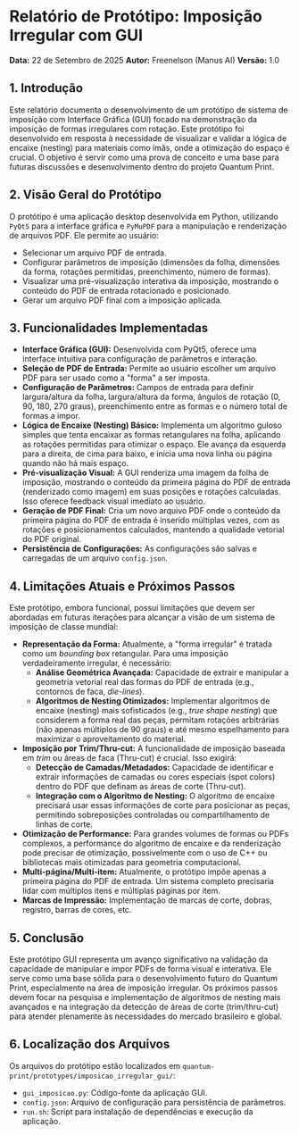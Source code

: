 # Relatório de Protótipo: Imposição Irregular com GUI

**Data:** 22 de Setembro de 2025
**Autor:** Freenelson (Manus AI)
**Versão:** 1.0

## 1. Introdução

Este relatório documenta o desenvolvimento de um protótipo de sistema de imposição com Interface Gráfica (GUI) focado na demonstração da imposição de formas irregulares com rotação. Este protótipo foi desenvolvido em resposta à necessidade de visualizar e validar a lógica de encaixe (nesting) para materiais como ímãs, onde a otimização do espaço é crucial. O objetivo é servir como uma prova de conceito e uma base para futuras discussões e desenvolvimento dentro do projeto Quantum Print.

## 2. Visão Geral do Protótipo

O protótipo é uma aplicação desktop desenvolvida em Python, utilizando `PyQt5` para a interface gráfica e `PyMuPDF` para a manipulação e renderização de arquivos PDF. Ele permite ao usuário:

*   Selecionar um arquivo PDF de entrada.
*   Configurar parâmetros de imposição (dimensões da folha, dimensões da forma, rotações permitidas, preenchimento, número de formas).
*   Visualizar uma pré-visualização interativa da imposição, mostrando o conteúdo do PDF de entrada rotacionado e posicionado.
*   Gerar um arquivo PDF final com a imposição aplicada.

## 3. Funcionalidades Implementadas

*   **Interface Gráfica (GUI):** Desenvolvida com PyQt5, oferece uma interface intuitiva para configuração de parâmetros e interação.
*   **Seleção de PDF de Entrada:** Permite ao usuário escolher um arquivo PDF para ser usado como a "forma" a ser imposta.
*   **Configuração de Parâmetros:** Campos de entrada para definir largura/altura da folha, largura/altura da forma, ângulos de rotação (0, 90, 180, 270 graus), preenchimento entre as formas e o número total de formas a impor.
*   **Lógica de Encaixe (Nesting) Básico:** Implementa um algoritmo guloso simples que tenta encaixar as formas retangulares na folha, aplicando as rotações permitidas para otimizar o espaço. Ele avança da esquerda para a direita, de cima para baixo, e inicia uma nova linha ou página quando não há mais espaço.
*   **Pré-visualização Visual:** A GUI renderiza uma imagem da folha de imposição, mostrando o conteúdo da primeira página do PDF de entrada (renderizado como imagem) em suas posições e rotações calculadas. Isso oferece feedback visual imediato ao usuário.
*   **Geração de PDF Final:** Cria um novo arquivo PDF onde o conteúdo da primeira página do PDF de entrada é inserido múltiplas vezes, com as rotações e posicionamentos calculados, mantendo a qualidade vetorial do PDF original.
*   **Persistência de Configurações:** As configurações são salvas e carregadas de um arquivo `config.json`.

## 4. Limitações Atuais e Próximos Passos

Este protótipo, embora funcional, possui limitações que devem ser abordadas em futuras iterações para alcançar a visão de um sistema de imposição de classe mundial:

*   **Representação da Forma:** Atualmente, a "forma irregular" é tratada como um *bounding box* retangular. Para uma imposição verdadeiramente irregular, é necessário:
    *   **Análise Geométrica Avançada:** Capacidade de extrair e manipular a geometria vetorial real das formas do PDF de entrada (e.g., contornos de faca, *die-lines*).
    *   **Algoritmos de Nesting Otimizados:** Implementar algoritmos de encaixe (nesting) mais sofisticados (e.g., *true shape nesting*) que considerem a forma real das peças, permitam rotações arbitrárias (não apenas múltiplos de 90 graus) e até mesmo espelhamento para maximizar o aproveitamento do material.
*   **Imposição por Trim/Thru-cut:** A funcionalidade de imposição baseada em *trim* ou áreas de faca (Thru-cut) é crucial. Isso exigirá:
    *   **Detecção de Camadas/Metadados:** Capacidade de identificar e extrair informações de camadas ou cores especiais (spot colors) dentro do PDF que definam as áreas de corte (Thru-cut).
    *   **Integração com o Algoritmo de Nesting:** O algoritmo de encaixe precisará usar essas informações de corte para posicionar as peças, permitindo sobreposições controladas ou compartilhamento de linhas de corte.
*   **Otimização de Performance:** Para grandes volumes de formas ou PDFs complexos, a performance do algoritmo de encaixe e da renderização pode precisar de otimização, possivelmente com o uso de C++ ou bibliotecas mais otimizadas para geometria computacional.
*   **Multi-página/Multi-item:** Atualmente, o protótipo impõe apenas a primeira página do PDF de entrada. Um sistema completo precisaria lidar com múltiplos itens e múltiplas páginas por item.
*   **Marcas de Impressão:** Implementação de marcas de corte, dobras, registro, barras de cores, etc.

## 5. Conclusão

Este protótipo GUI representa um avanço significativo na validação da capacidade de manipular e impor PDFs de forma visual e interativa. Ele serve como uma base sólida para o desenvolvimento futuro do Quantum Print, especialmente na área de imposição irregular. Os próximos passos devem focar na pesquisa e implementação de algoritmos de nesting mais avançados e na integração da detecção de áreas de corte (trim/thru-cut) para atender plenamente às necessidades do mercado brasileiro e global.

## 6. Localização dos Arquivos

Os arquivos do protótipo estão localizados em `quantum-print/prototypes/imposicao_irregular_gui/`:

*   `gui_imposicao.py`: Código-fonte da aplicação GUI.
*   `config.json`: Arquivo de configuração para persistência de parâmetros.
*   `run.sh`: Script para instalação de dependências e execução da aplicação.
